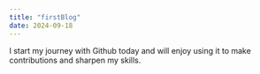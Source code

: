 ```yaml
---
title: "firstBlog"
date: 2024-09-18
---
```

I start my journey with Github today and will enjoy using it to make contributions and sharpen my skills.
